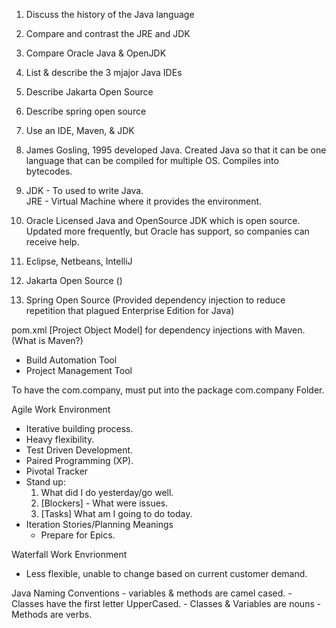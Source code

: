 1. Discuss the history of the Java language
2. Compare and contrast the JRE and JDK
3. Compare Oracle Java & OpenJDK
4. List & describe the 3 mjajor Java IDEs
5. Describe Jakarta Open Source
6. Describe spring open source
7. Use an IDE, Maven, & JDK

8. James Gosling, 1995 developed Java. Created Java so that it can be one language that can be compiled for multiple OS. Compiles into bytecodes.

9. JDK - To used to write Java.  
   JRE - Virtual Machine where it provides the environment.

10. Oracle Licensed Java and OpenSource JDK which is open source. Updated more frequently, but Oracle has support, so companies can receive help.
11. Eclipse, Netbeans, IntelliJ
12. Jakarta Open Source ()
13. Spring Open Source (Provided dependency injection to reduce repetition that plagued Enterprise Edition for Java)

pom.xml [Project Object Model] for dependency injections with Maven. (What is Maven?)

- Build Automation Tool
- Project Management Tool

To have the com.company, must put into the package com.company Folder.

Agile Work Environment

- Iterative building process.
- Heavy flexibility.
- Test Driven Development.
- Paired Programming (XP).
- Pivotal Tracker
- Stand up:
  1. What did I do yesterday/go well.
  2. [Blockers] - What were issues.
  3. [Tasks] What am I going to do today.
- Iteration Stories/Planning Meanings
  - Prepare for Epics.

Waterfall Work Envrionment

- Less flexible, unable to change based on current customer demand.

Java Naming Conventions - variables & methods are camel cased. - Classes have the first letter UpperCased. - Classes & Variables are nouns - Methods are verbs.
